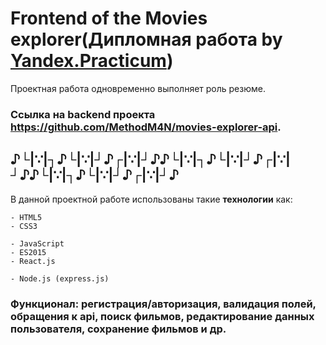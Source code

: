 # Frontend of the Movies explorer(Дипломная работа by [Yandex.Practicum](https://practicum.yandex.ru/ "Практикум"))
Проектная работа одновременно выполняет роль резюме.
### Ссылка на backend проекта https://github.com/MethodM4N/movies-explorer-api.
♪└|∵|┐♪└|∵|┘♪┌|∵|┘♪♪└|∵|┐♪└|∵|┘♪┌|∵|┘♪♪└|∵|┐♪└|∵|┘♪┌|∵|┘♪
----
В данной проектной работе использованы такие **технологии** как:
```
- HTML5
- CSS3
```
```JS
- JavaScript
- ES2015
- React.js
```
```
- Node.js (express.js)
```
### Функционал: регистрация/авторизация, валидация полей, обращения к api, поиск фильмов, редактирование данных пользователя, сохранение фильмов и др.
